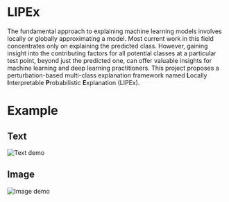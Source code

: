 # LIPEx
The fundamental approach to explaining machine learning models involves locally or globally approximating a model. Most current work in this field concentrates only on explaining the predicted class. However, gaining insight into the contributing factors for all potential classes at a particular test point, beyond just the predicted one, can offer valuable insights for machine learning and deep learning practitioners. This project proposes a perturbation-based multi-class explanation framework named **L**ocally **I**nterpretable **P**robabilistic **E**xplanation (LIPEx).

# Example
## Text
![Text demo ](Text.png)
## Image
![Image demo](Image.png)
